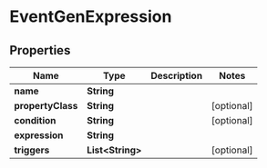 

# EventGenExpression


## Properties

| Name | Type | Description | Notes |
|------------ | ------------- | ------------- | -------------|
|**name** | **String** |  |  |
|**propertyClass** | **String** |  |  [optional] |
|**condition** | **String** |  |  [optional] |
|**expression** | **String** |  |  |
|**triggers** | **List&lt;String&gt;** |  |  [optional] |



